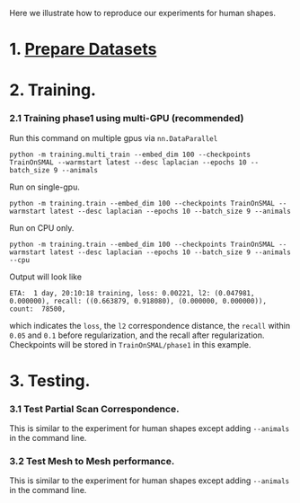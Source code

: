 Here we illustrate how to reproduce our experiments for human shapes.

# 1. [Prepare Datasets](./animal_datasets.md)

# 2. Training.
### 2.1 Training phase1 using multi-GPU (recommended)
Run this command on multiple gpus via `nn.DataParallel`
```
python -m training.multi_train --embed_dim 100 --checkpoints TrainOnSMAL --warmstart latest --desc laplacian --epochs 10 --batch_size 9 --animals
```
Run on single-gpu.
```
python -m training.train --embed_dim 100 --checkpoints TrainOnSMAL --warmstart latest --desc laplacian --epochs 10 --batch_size 9 --animals
```
Run on CPU only.
```
python -m training.train --embed_dim 100 --checkpoints TrainOnSMAL --warmstart latest --desc laplacian --epochs 10 --batch_size 9 --animals --cpu
```
Output will look like
```
ETA:  1 day, 20:10:18 training, loss: 0.00221, l2: (0.047981, 0.000000), recall: ((0.663879, 0.918080), (0.000000, 0.000000)), count:  78500,
```
which indicates the `loss`, the `l2` correspondence distance, the `recall` within `0.05` and `0.1` before regularization, and the recall after regularization. Checkpoints will be stored in `TrainOnSMAL/phase1` in this example.

# 3. Testing.
### 3.1 Test Partial Scan Correspondence.
This is similar to the experiment for human shapes except adding `--animals` in the command line.

### 3.2 Test Mesh to Mesh performance.
This is similar to the experiment for human shapes except adding `--animals` in the command line.

